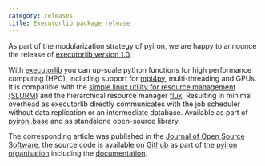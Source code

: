 ```yaml
---
category: releases
title: Executorlib package release 
---
```

As part of the modularization strategy of pyiron, we are happy to announce the release of [executorlib version 1.0](https://github.com/pyiron/executorlib/releases/tag/executorlib-1.0.0).

With [executorlib](https://github.com/pyiron/executorlib) you can up-scale python functions for high performance 
computing (HPC), including support for [mpi4py](https://mpi4py.readthedocs.io/), multi-threading and GPUs. It is 
compatible with the [simple linux utility for resource management (SLURM)](https://slurm.schedmd.com) and the 
hierarchical resource manager [flux](https://flux-framework.org). Resulting in minimal overhead as executorlib directly 
communicates with the job scheduler without data replication or an intermediate database. Available as part of 
[pyiron_base](https://github.com/pyiron/pyiron_base) and as standalone open-source library. 

The corresponding article was published in the [Journal of Open Source Software](https://doi.org/10.21105/joss.07782), the
source code is available on [Github](https://github.com/pyiron/executorlib) as part of the [pyiron organisation](https://github.com/pyiron)
including the [documentation](https://executorlib.readthedocs.io/).

